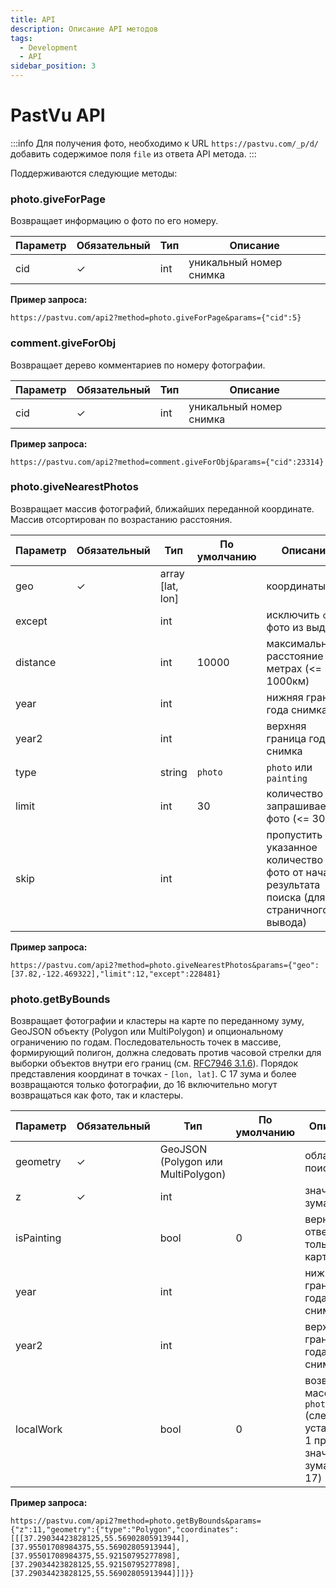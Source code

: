 ```yaml
---
title: API
description: Описание API методов
tags:
  - Development
  - API
sidebar_position: 3
---
```


# PastVu API

:::info
Для получения фото, необходимо к URL `https://pastvu.com/_p/d/` добавить содержимое поля `file` из ответа API метода.
:::

Поддерживаются следующие методы:

### photo.giveForPage

Возвращает информацию о фото по его номеру.

Параметр | Обязательный | Тип | Описание |
--- | --- | --- | --- |
cid | ✓ | int | уникальный номер снимка |

**Пример запроса:**

`https://pastvu.com/api2?method=photo.giveForPage&params={"cid":5}`

### comment.giveForObj

Возвращает дерево комментариев по номеру фотографии.

Параметр | Обязательный | Тип | Описание |
--- | --- | --- | --- |
cid | ✓ | int | уникальный номер снимка |

**Пример запроса:**

`https://pastvu.com/api2?method=comment.giveForObj&params={"cid":23314}`

### photo.giveNearestPhotos
Возвращает массив фотографий, ближайших переданной координате. Массив отсортирован по возрастанию расстояния.

Параметр | Обязательный | Тип | По умолчанию | Описание |
--- | --- | --- | --- | --- |
geo | ✓ | array [lat, lon] | | координаты |
except| | int | | исключить `сid` фото из выдачи |
distance| | int | 10000 | максимальное расстояние в метрах (<= 1000км) |
year | | int | | нижняя граница года снимка |
year2 | | int | | верхняя граница года снимка |
type | | string | `photo` | `photo` или `painting` |
limit | | int | 30 | количество запрашиваемых фото (<= 30) |
skip | | int | | пропустить указанное количество фото от начала результата поиска (для страничного вывода) |

**Пример запроса:**

`https://pastvu.com/api2?method=photo.giveNearestPhotos&params={"geo":[37.82,-122.469322],"limit":12,"except":228481}`

### photo.getByBounds

Возвращает фотографии и кластеры на карте по переданному зуму, GeoJSON объекту (Polygon или MultiPolygon) и опциональному ограничению по годам. Последовательность точек в массиве, формирующий полигон, должна следовать против часовой стрелки для выборки объектов внутри его границ (см. [RFC7946 3.1.6](https://www.rfc-editor.org/rfc/rfc7946#section-3.1.6)). Порядок представления координат в точках - `[lon, lat]`. С 17 зума и более возвращаются только фотографии, до 16 включительно могут возвращаться как фото, так и кластеры.

Параметр | Обязательный | Тип | По умолчанию | Описание |
--- | --- | --- | --- | --- |
geometry | ✓ | GeoJSON (Polygon или MultiPolygon) | | область поиска |
z | ✓ | int | | значение зума |
isPainting | | bool | 0 | вернуть в ответе только картины |
year | | int | | нижняя граница года снимка |
year2 | | int | | верхняя граница года снимка |
localWork | | bool | 0 | возвращать массив `photos` (следует установить 1 при значении зума >= 17) |

**Пример запроса:**

`https://pastvu.com/api2?method=photo.getByBounds&params={"z":11,"geometry":{"type":"Polygon","coordinates":[[[37.29034423828125,55.56902805913944],[37.95501708984375,55.56902805913944],[37.95501708984375,55.92150795277898],[37.29034423828125,55.92150795277898],[37.29034423828125,55.56902805913944]]]}}`

